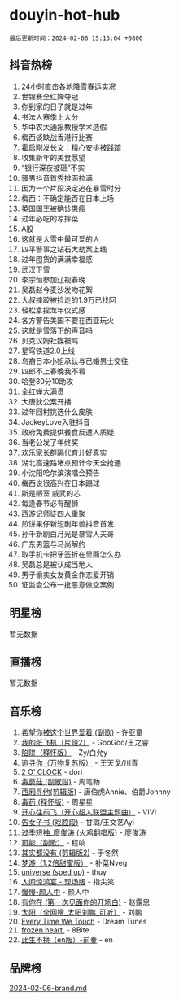 # douyin-hot-hub

`最后更新时间：2024-02-06 15:13:04 +0800`

## 抖音热榜

1. 24小时直击各地降雪春运实况
1. 世锦赛全红婵夺冠
1. 你到家的日子就是过年
1. 书法人赛季上大分
1. 华中农大通报教授学术造假
1. 梅西谈缺战香港行比赛
1. 霍启刚发长文：精心安排被践踏
1. 收集新年的美食愿望
1. “银行深夜被砸”不实
1. 骚男抖音首秀排面拉满
1. 因为一个片段决定追在暴雪时分
1. 梅西：不确定能否在日本上场
1. 英国国王被确诊患癌
1. 过年必吃的凉拌菜
1. A股
1. 这就是大雪中最可爱的人
1. 四平警事之钻石大劫案上线
1. 过年囤货的满满幸福感
1. 武汉下雪
1. 李宗恒参加辽视春晚
1. 吴磊赵今麦沙发吻花絮
1. 大叔摔跤被捡走的1.9万已找回
1. 轻松拿捏龙年仪式感
1. 各方警告美国不要在西亚玩火
1. 这就是雪落下的声音吗
1. 贝克汉姆社媒被骂
1. 星穹铁道2.0上线
1. 乌裔日本小姐承认与已婚男士交往
1. 四郎不上春晚我不看
1. 哈登30分10助攻
1. 全红婵大满贯
1. 大唐狄公案开播
1. 过年回村挑选什么皮肤
1. JackeyLove入驻抖音
1. 政府免费提供餐食反遭人质疑
1. 当老公发了年终奖
1. 欢乐家长群隔代育儿好真实
1. 湖北高速路堵点预计今天全抢通
1. 小沈阳哈尔滨演唱会预告
1. 梅西说很高兴在日本踢球
1. 斯是陋室 威武的芯
1. 每逢春节必有醒狮
1. 西游记师徒四人重聚
1. 煎饼果仔新短剧年兽抖音首发
1. 孙千新剧白月光是暴雪人夫哥
1. 广东男篮与马尚解约
1. 取手机卡把牙签折在里面怎么办
1. 吴磊总是被认成当地人
1. 男子偷卖女友黄金作恋爱开销
1. 证监会公布一批恶意做空案例

## 明星榜

暂无数据

## 直播榜

暂无数据

## 音乐榜

1. [希望你被这个世界爱着 (副歌)](https://sf6-cdn-tos.douyinstatic.com/obj/tos-cn-ve-2774/oUHCmWQfZlE3QQBKBeD8rCFLpJzPgCpImhsxMt) - 许亚童
1. [我的纸飞机（片段2）](https://sf5-hl-cdn-tos.douyinstatic.com/obj/tos-cn-ve-2774/oM2ZrKcg2CD5AeRB2gkeXOFB1IxAGJdZPazYHf) - GooGoo/王之睿
1. [陷阱（释怀版）](https://sf5-hl-cdn-tos.douyinstatic.com/obj/tos-cn-ve-2774/oE8C21LeZrzKLDFfQYgMzx4GAIHageG5IzayY7) - Zy/白允y
1. [追寻你（万物复苏版）](https://sf5-hl-cdn-tos.douyinstatic.com/obj/tos-cn-ve-2774/oYeAZJsbjIDit9APmBg8u6uDUQnHmoCf3gbo74) - 王天戈/川青
1. [2 O' CLOCK](https://sf5-hl-cdn-tos.douyinstatic.com/obj/tos-cn-ve-2774/oIUBICeqlYQHTigCBOnCMlwBZJkgiBjt1oDfbg) - dori
1. [毒蘑菇 (副歌段)](https://sf6-cdn-tos.douyinstatic.com/obj/tos-cn-ve-2774/ocDEUsfdLjxnlFXtfogBCiQCEqYB7QZgZ8VViM) - 周笔畅
1. [西厢寻他(剪辑版)](https://sf5-hl-cdn-tos.douyinstatic.com/obj/tos-cn-ve-2774/oUsAVfAQKlRNxEv5qxvIB8o5qmIWUcXbzJKJhw) - 唐伯虎Annie、伯爵Johnny
1. [毒药 (释怀版)](https://sf6-cdn-tos.douyinstatic.com/obj/tos-cn-ve-2774/oYILMEAzspdZBIzy4frJNB8ZHPHWAhiwowd4Ad) - 周星星
1. [开心往前飞（开心超人联盟主题曲）](https://sf5-hl-cdn-tos.douyinstatic.com/obj/tos-cn-ve-2774/9d8fb7c82cf1421fb93a9fe925275e0a) - VIVI
1. [告女子书 (戏腔段)](https://sf5-hl-cdn-tos.douyinstatic.com/obj/tos-cn-ve-2774/osCCzFxWgstBDi92ZfBB4ht7gQENBmQMAl0eI6) - 甘璐/王文艺Ayi
1. [过季短袖_廖俊涛 (火鸡翻唱版)](https://sf5-hl-cdn-tos.douyinstatic.com/obj/tos-cn-ve-2774/ogQVJl0tRBKxQgZji7YClFEBrVDeHpPTWfCZbQ) - 廖俊涛
1. [可能（副歌）](https://sf5-hl-cdn-tos.douyinstatic.com/obj/tos-cn-ve-2774/cde1731888894259b333569393c2fb51) - 程响
1. [其实都没有 (剪辑版2)](https://sf3-cdn-tos.douyinstatic.com/obj/tos-cn-ve-2774/oEBNQenHZtBhxYjGgUDQk0BCHTigQafgFlbQ7k) - 于冬然
1. [梦游（1.2倍甜蜜版）](https://sf3-cdn-tos.douyinstatic.com/obj/tos-cn-ve-2774/o4gyAUm8hwufoEABmwVIiQtHsFuGzAEEWtNMzo) - 补菜Nveg
1. [universe (sped up)](https://sf3-cdn-tos.douyinstatic.com/obj/tos-cn-ve-2774/oIQnurQLDCsdYeegkM4CKuVb23MZBXtX6QB8bv) - thuy
1. [人间惊鸿宴 - 现场版](https://sf6-cdn-tos.douyinstatic.com/obj/tos-cn-ve-2774/osF4mrPePAf2Yv8Wfr5fATCHZwL5h1QiGQAKwz) - 指尖笑
1. [慢慢-颜人中](https://sf6-cdn-tos.douyinstatic.com/obj/tos-cn-ve-2774/ocjHNfBXdBxQNC8ZGAeoLMFTUgtBg8bkExunDC) - 颜人中
1. [有你在 (第一次见面你的开场白)](https://sf5-hl-cdn-tos.douyinstatic.com/obj/tos-cn-ve-2774/oAthrQ3ClJBfI57uBoFEgNDYtNCZ0TSYQQfxQ0) - 赵露思
1. [太阳（全网搜_太阳刘鹏_可听）](https://sf6-cdn-tos.douyinstatic.com/obj/tos-cn-ve-2774/ogWbyIQnlBFImVbeDocRdCIYtBHlbJXgfZMvgz) - 刘鹏
1. [Every Time We Touch](https://sf6-cdn-tos.douyinstatic.com/obj/tos-cn-ve-2774/ogN6lUKQeBBfEVhIOMikG1CcJjugxk1tztZyhP) - Dream Tunes
1. [frozen heart.](https://sf5-hl-cdn-tos.douyinstatic.com/obj/tos-cn-ve-2774/oIIWJfyjIACZA9zQMtnJ6hQQhFC4vhCupoRBsO) - 8Bite
1. [此生不换（en版）-前奏](https://sf3-cdn-tos.douyinstatic.com/obj/tos-cn-ve-2774/oMDvUGwhKrKYDEqXiMYEwxZqBWIJFA92CiLAO) - en

## 品牌榜

[2024-02-06-brand.md](2024-02-06-brand.md)
